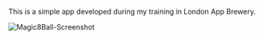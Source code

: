 This is a simple app developed during my training in London App Brewery. 


![Magic8Ball-Screenshot](https://github.com/esmaeilmirzaee/Magic8Ball/tree/master/img/app.png)
